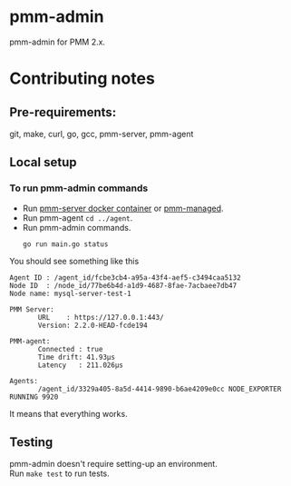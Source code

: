 # pmm-admin

pmm-admin for PMM 2.x.

# Contributing notes

## Pre-requirements:
git, make, curl, go, gcc, pmm-server, pmm-agent

## Local setup
### To run pmm-admin commands
- Run [pmm-server docker container](https://hub.docker.com/r/percona/pmm-server) or [pmm-managed](https://github.com/percona/pmm/tree/main/managed).  
- Run pmm-agent `cd ../agent`.
- Run pmm-admin commands.
    ```shell script
    go run main.go status
    ```

You should see something like this
 ```shell script
Agent ID : /agent_id/fcbe3cb4-a95a-43f4-aef5-c3494caa5132
Node ID  : /node_id/77be6b4d-a1d9-4687-8fae-7acbaee7db47
Node name: mysql-server-test-1

PMM Server:
        URL    : https://127.0.0.1:443/
        Version: 2.2.0-HEAD-fcde194

PMM-agent:
        Connected : true
        Time drift: 41.93µs
        Latency   : 211.026µs

Agents:
        /agent_id/3329a405-8a5d-4414-9890-b6ae4209e0cc NODE_EXPORTER RUNNING 9920
```
It means that everything works.

## Testing
pmm-admin doesn't require setting-up an environment.  
Run `make test` to run tests. 
